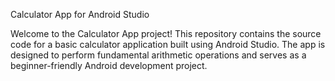 Calculator App for Android Studio

Welcome to the Calculator App project! This repository contains the source code for a basic calculator application built using Android Studio. The app is designed to perform fundamental arithmetic operations and serves as a beginner-friendly Android development project.
